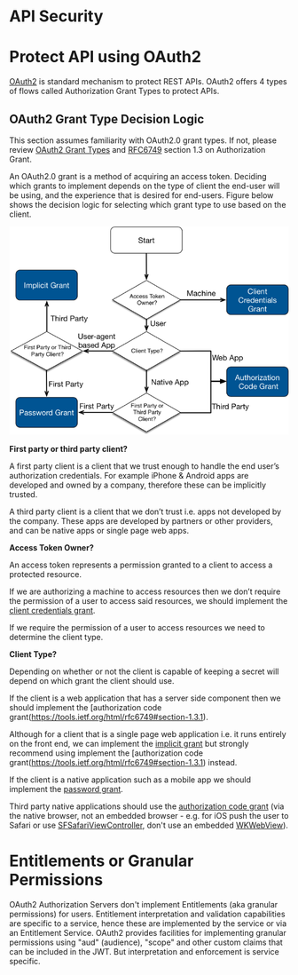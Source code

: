 # API Security
# Protect API using OAuth2
[OAuth2](https://oauth.net/2/) is standard mechanism to protect REST APIs. OAuth2 offers 4 types of flows called Authorization Grant Types to protect APIs.  

## OAuth2 Grant Type Decision Logic
This section assumes familiarity with OAuth2.0 grant types. If not, please review [OAuth2 Grant Types](https://oauth.net/2/grant-types/) and [RFC6749](https://tools.ietf.org/html/rfc6749#section-1.3) section 1.3 on Authorization Grant.

An OAuth2.0 grant is a method of acquiring an access token. Deciding which grants to implement depends on the type of client the end-user will be using, and the experience that is desired for end-users. Figure below shows the decision logic for selecting which grant type to use based on the client.

![](https://github.com/sandwi/curated-lists/blob/master/apis/oauth2-grant-type-decision-logic.png)

**First party or third party client?**

A first party client is a client that we trust enough to handle the end user’s authorization credentials. For example iPhone & Android apps are developed and owned by a company, therefore these can be implicitly trusted.

A third party client is a client that we don’t trust i.e. apps not developed by the company. These apps are developed by partners or other providers, and can be native apps or single page web apps.

**Access Token Owner?**

An access token represents a permission granted to a client to access a protected resource.

If we are authorizing a machine to access resources then we don’t require the permission of a user to access said resources, we should implement the [client credentials grant](https://tools.ietf.org/html/rfc6749#section-1.3.4).

If we require the permission of a user to access resources we need to determine the client type.

**Client Type?**

Depending on whether or not the client is capable of keeping a secret will depend on which grant the client should use.

If the client is a web application that has a server side component then we should implement the [authorization code grant(https://tools.ietf.org/html/rfc6749#section-1.3.1).

Although for a client that is a single page web application i.e. it runs entirely on the front end, we can implement the [implicit grant](https://tools.ietf.org/html/rfc6749#section-1.3.2) but strongly recommend using implement the [authorization code grant(https://tools.ietf.org/html/rfc6749#section-1.3.1) instead.

If the client is a native application such as a mobile app we should implement the [password grant](https://tools.ietf.org/html/rfc6749#section-1.3.3).

Third party native applications should use the [authorization code grant](https://oauth2.thephpleague.com/authorization-server/auth-code-grant/) (via the native browser, not an embedded browser - e.g. for iOS push the user to Safari or use [SFSafariViewController](https://developer.apple.com/library/ios/documentation/SafariServices/Reference/SFSafariViewController_Ref/), don't use an embedded [WKWebView](https://developer.apple.com/library/ios/documentation/WebKit/Reference/WKWebView_Ref/)).

# Entitlements or Granular Permissions
OAuth2 Authorization Servers don't implement Entitlements (aka granular permissions) for users. Entitlement interpretation and validation capabilities are specific to a service, hence these are implemented by the service or via an Entitlement Service. OAuth2 provides facilities for implementing granular permissions using "aud" (audience), "scope" and other custom claims that can be included in the JWT. But interpretation and enforcement is service specific. 
